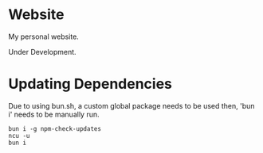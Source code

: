 # Website
My personal website.

Under Development.

# Updating Dependencies
Due to using bun.sh, a custom global package needs to be used then, 'bun i' needs to be manually run.
```
bun i -g npm-check-updates
ncu -u
bun i
```
